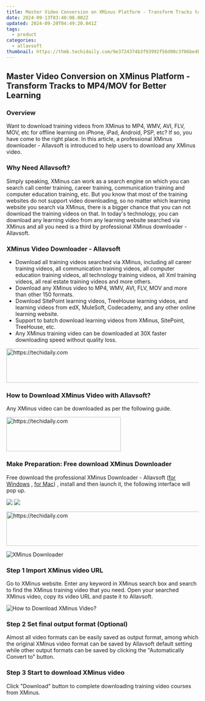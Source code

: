 ```yaml
---
title: Master Video Conversion on XMinus Platform - Transform Tracks to MP4/MOV for Better Learning
date: 2024-09-13T03:40:08.002Z
updated: 2024-09-20T04:49:20.041Z
tags:
  - product
categories:
  - allavsoft
thumbnail: https://thmb.techidaily.com/9e3724374b3f93992f56d90c3f06be4bddda301db6e3204484fdd608537b1478.png
---
```


## Master Video Conversion on XMinus Platform - Transform Tracks to MP4/MOV for Better Learning

### Overview

Want to download training videos from XMinus to MP4, WMV, AVI, FLV, MOV, etc for offline learning on iPhone, iPad, Android, PSP, etc? If so, you have come to the right place. In this article, a professional XMinus downloader - Allavsoft is introduced to help users to download any XMinus video.

### Why Need Allavsoft?

Simply speaking, XMinus can work as a search engine on which you can search call center training, career training, communication training and computer education training, etc. But you know that most of the training websites do not support video downloading, so no matter which learning website you search via XMinus, there is a bigger chance that you can not download the training videos on that. In today's technology, you can download any learning video from any learning website searched via XMinus and all you need is a third by professional XMinus downloader - Allavsoft.

### XMinus Video Downloader - Allavsoft

* Download all training videos searched via XMinus, including all career training videos, all communication training videos, all computer education training videos, all technology training videos, all Xml training videos, all real estate training videos and more others.
* Download any XMinus video to MP4, WMV, AVI, FLV, MOV and more than other 150 formats.
* Download SitePoint learning videos, TreeHouse learning videos, and learning videos from edX, MuleSoft, Codecademy, and any other online learning website.
* Support to batch download learning videos from XMinus, SitePoint, TreeHouse, etc.
* Any XMinus training video can be downloaded at 30X faster downloading speed without quality loss.

<!-- affiliate ads begin -->
<a href="https://appsumo.8odi.net/c/5597632/2105883/7443" target="_top" id="2105883">
  <img src="//a.impactradius-go.com/display-ad/7443-2105883" border="0" alt="https://techidaily.com" width="728" height="90"/>
</a>
<img height="0" width="0" src="https://appsumo.8odi.net/i/5597632/2105883/7443" style="position:absolute;visibility:hidden;" border="0" />
<!-- affiliate ads end -->

### How to Download XMinus Video with Allavsoft?

Any XMinus video can be downloaded as per the following guide.

<!-- affiliate ads begin -->
<a href="https://laganoo.pxf.io/c/5597632/1528681/16446" target="_top" id="1528681">
  <img src="//a.impactradius-go.com/display-ad/16446-1528681" border="0" alt="https://techidaily.com" width="300" height="90"/>
</a>
<img height="0" width="0" src="https://laganoo.pxf.io/i/5597632/1528681/16446" style="position:absolute;visibility:hidden;" border="0" />
<!-- affiliate ads end -->

### Make Preparation: Free download XMinus Downloader

Free download the professional XMinus Downloader - Allavsoft ([for Windows](https://tools.techidaily.com/allavsoft/products/) , [for Mac](https://tools.techidaily.com/allavsoft/products/)) , install and then launch it, the following interface will pop up.

[![](https://www.allavsoft.com/how-to/../images/how-to/free-download-win.jpg)](https://tools.techidaily.com/allavsoft/products/) [![](https://www.allavsoft.com/how-to/../images/how-to/free-download-mac.jpg)](https://tools.techidaily.com/allavsoft/products/)

<!-- affiliate ads begin -->
<a href="https://aligracehair.sjv.io/c/5597632/1886073/19272" target="_top" id="1886073">
  <img src="//a.impactradius-go.com/display-ad/19272-1886073" border="0" alt="https://techidaily.com" width="728" height="90"/>
</a>
<img height="0" width="0" src="https://aligracehair.sjv.io/i/5597632/1886073/19272" style="position:absolute;visibility:hidden;" border="0" />
<!-- affiliate ads end -->

![XMinus Downloader](https://www.allavsoft.com/how-to/../images/allavsoft/screen-shot-600.jpg)

### Step 1 Import XMinus video URL

Go to XMinus website. Enter any keyword in XMinus search box and search to find the XMinus training video that you need. Open your searched XMinus video, copy its video URL and paste it to Allavsoft.

![How to Download XMinus Video?](https://www.allavsoft.com/how-to/../images/how-to/download-rtmp-video/download-rtmp-video.jpg)

### Step 2 Set final output format (Optional)

Almost all video formats can be easily saved as output format, among which the original XMinus video format can be saved by Allavsoft default setting while other output formats can be saved by clicking the "Automatically Convert to" button.

### Step 3 Start to download XMinus video

Click "Download" button to complete downloading training video courses from XMinus.

<ins class="adsbygoogle"
     style="display:block"
     data-ad-format="autorelaxed"
     data-ad-client="ca-pub-7571918770474297"
     data-ad-slot="1223367746"></ins>

<ins class="adsbygoogle"
     style="display:block"
     data-ad-client="ca-pub-7571918770474297"
     data-ad-slot="8358498916"
     data-ad-format="auto"
     data-full-width-responsive="true"></ins>
